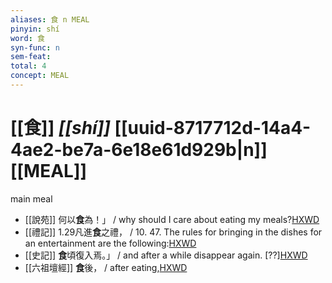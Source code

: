 ```yaml
---
aliases: 食 n MEAL
pinyin: shí
word: 食
syn-func: n
sem-feat: 
total: 4
concept: MEAL 
---
```

# [[食]] *[[shí]]*  [[uuid-8717712d-14a4-4ae2-be7a-6e18e61d929b|n]] [[MEAL]]
main meal
 - [[說苑]] 何以**食**為！」 / why should I care about eating my meals?[HXWD](https://hxwd.org/textview.html?location=CH1a0907_CHANT_001-22a.25)
 - [[禮記]] 1.29凡進**食**之禮， / 10. 47. The rules for bringing in the dishes for an entertainment are the following:[HXWD](https://hxwd.org/textview.html?location=KR1d0052_tls_001-29a.2)
 - [[史記]] **食**頃復入焉。」 / and after a while disappear again. [??][HXWD](https://hxwd.org/textview.html?location=KR2a0001_tls_028-270a.8)
 - [[六祖壇經]] **食**後， / after eating,[HXWD](https://hxwd.org/textview.html?location=KR6q0082_T_001-0344b.51)